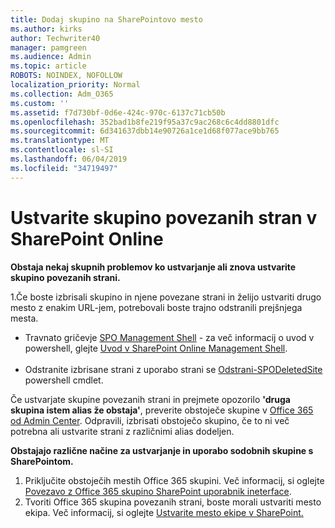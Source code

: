 ```yaml
---
title: Dodaj skupino na SharePointovo mesto
ms.author: kirks
author: Techwriter40
manager: pamgreen
ms.audience: Admin
ms.topic: article
ROBOTS: NOINDEX, NOFOLLOW
localization_priority: Normal
ms.collection: Adm_O365
ms.custom: ''
ms.assetid: f7d730bf-0d6e-424c-970c-6137c71cb50b
ms.openlocfilehash: 352bad1b8fe219f95a37c9ac268c6c4dd8801dfc
ms.sourcegitcommit: 6d341637dbb14e90726a1ce1d68f077ace9bb765
ms.translationtype: MT
ms.contentlocale: sl-SI
ms.lasthandoff: 06/04/2019
ms.locfileid: "34719497"
---
```

# <a name="create-group-connected-site-in-sharepoint-online"></a>Ustvarite skupino povezanih stran v SharePoint Online

<p><strong>Obstaja nekaj skupnih problemov ko ustvarjanje ali znova ustvarite skupino povezanih strani.&nbsp;</strong></p>  <p>1.Če boste izbrisali skupino in njene povezane strani in želijo ustvariti drugo mesto z enakim URL-jem, potrebovali boste trajno odstranili prejšnjega mesta.</p>  <ul>  <li>Travnato gričevje <a title="ukazno lupino za upravljanje SPO" href="https://support.office.com/en-ie/article/introduction-to-the-sharepoint-online-management-shell-c16941c3-19b4-4710-8056-34c034493429">SPO Management Shell</a> - za več informacij o uvod v powershell, glejte <a title="uvod v SharePoint Online Management Shell" href="https://docs.microsoft.com/en-us/powershell/module/sharepoint-online/remove-sposite?view=sharepoint-ps">Uvod v SharePoint Online Management Shell</a>. <br /><br /></li>  <li>Odstranite izbrisane strani z uporabo strani se <a title="premestitev-SPODeletedSite" href="https://docs.microsoft.com/en-us/powershell/module/sharepoint-online/remove-sposite?view=sharepoint-ps">Odstrani-SPODeletedSite</a> powershell cmdlet.</li>  </ul>  <p>Če ustvarjate skupine povezanih strani in prejmete opozorilo <strong>'druga skupina istem alias že obstaja'</strong>, preverite obstoječe skupine v <a title="Office 365 od Admin Center" href="https://admin.microsoft.com/Adminportal/Home?source=applauncher#/groups">Office 365 od Admin Center</a>. Odpravili, izbrisati obstoječo skupino, če to ni več potrebna ali ustvarite strani z različnimi alias dodeljen.&nbsp;</p>  <p><strong>Obstajajo različne načine za ustvarjanje in uporabo sodobnih skupine s SharePointom.&nbsp;</strong></p>  <ol>  <li>Priključite obstoječih mestih Office 365 skupini. Več informacij, si oglejte <a title="povezavo z Office 365 skupino SharePoint uporabnik ineterface" href="https://docs.microsoft.com/en-us/sharepoint/dev/transform/modernize-connect-to-office365-group#connect-an-office-365-group-using-the-sharepoint-user-interface">Povezavo z Office 365 skupino SharePoint uporabnik ineterface</a>.</li>  <li>Tvoriti Office 365 skupina povezanih strani, boste morali ustvariti mesto ekipa. Več informacij, si oglejte <a title="ustvariti mesto ekipa v SharePoint" href="https://support.office.com/en-us/article/create-a-team-site-in-sharepoint-ef10c1e7-15f3-42a3-98aa-b5972711777d">Ustvarite mesto ekipe v SharePoint.</a></li>  </ol>

